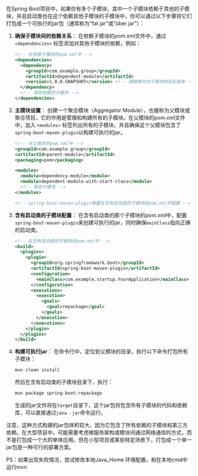 在Spring Boot项目中，如果你有多个子模块，其中一个子模块依赖于其他的子模块，并且启动类也在这个依赖其他子模块的子模块中，你可以通过以下步骤将它们打包成一个可执行的jar包（通常称为“fat jar”或“über jar”）：

1. **确保子模块间的依赖关系**：
   在依赖子模块的pom.xml文件中，通过 `<dependencies>` 标签添加对其他子模块的依赖，例如：

   ```xml
   <!-- 在依赖子模块的pom.xml中 -->
   <dependencies>
     <dependency>
       <groupId>com.example.group</groupId>
       <artifactId>dependent-module</artifactId>
       <version>1.0.0-SNAPSHOT</version> <!-- 请替换为你子模块的实际版本 -->
     </dependency>
     <!-- 其他依赖的子模块 -->
   </dependencies>
   ```

2. **主模块设置**：
   创建一个聚合模块（Aggregator Module），也被称为父模块或聚合项目，它的作用是管理和构建所有的子模块。在父模块的pom.xml文件中，加入 `<modules>` 标签列出所有的子模块，并且确保这个父模块包含了`spring-boot-maven-plugin`以构建可执行的jar。

   ```xml
   <!-- 在父模块的pom.xml中 -->
   <groupId>com.example.group</groupId>
   <artifactId>parent-module</artifactId>
   <packaging>pom</packaging>
   
   <modules>
     <module>dependency-module</module>
     <module>dependent-module-with-start-class</module>
     <!-- 其他子模块 -->
   </modules>
   
   <!-- spring-boot-maven-plugin需要在含有启动类的子模块的pom.xml中配置 -->
   ```

3. **含有启动类的子模块配置**：
   在含有启动类的那个子模块的pom.xml中，配置`spring-boot-maven-plugin`来创建可执行的jar，同时确保`mainClass`指向正确的启动类。

   ```xml
   <!-- 在含有启动类的子模块的pom.xml中 -->
   <build>
     <plugins>
       <plugin>
         <groupId>org.springframework.boot</groupId>
         <artifactId>spring-boot-maven-plugin</artifactId>
         <configuration>
           <mainClass>com.example.startup.YourApplication</mainClass> <!-- 替换为你的启动类全路径 -->
         </configuration>
         <executions>
           <execution>
             <goals>
               <goal>repackage</goal>
             </goals>
           </execution>
         </executions>
       </plugin>
     </plugins>
   </build>
   ```

4. **构建可执行jar**：
   在命令行中，定位到父模块的目录，执行以下命令打包所有子模块：

   ```sh
   mvn clean install
   ```

   然后在含有启动类的子模块目录下，执行：

   ```sh
   mvn package spring-boot:repackage
   ```

   生成的jar文件将在`target`目录下，这个jar包将包含所有子模块的代码和依赖库，可以直接通过`java -jar`命令运行。

注意，这种方式构建的jar包体积较大，因为它包含了所有依赖的子模块和第三方依赖。在大型项目中，可能需要考虑微服务架构或模块间通过网络通信的方式，而不是打包成一个大的单体应用。但在小型项目或某些特定场景下，打包成一个单一jar包是一种可行的部署方案。



PS：如果出现失败情况，尝试修改本地Java_Home 环境配置，和在本地cmd中运行mvn